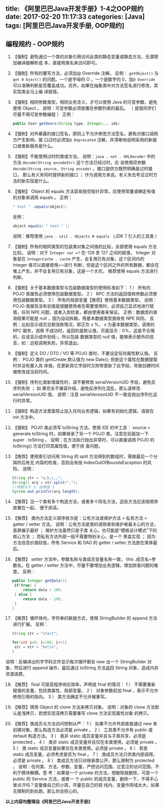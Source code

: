 title: 《阿里巴巴Java开发手册》1-4之OOP规约
date: 2017-02-20 11:17:33
categories: [Java]
tags: [阿里巴巴Java开发手册, OOP规约]
---

## 编程规约 - OOP规约

1. 【强制】避免通过一个类的对象引用访问此类的静态变量或静态方法，无谓增加编译器解析成
   本，直接用类名来访问即可。

2. 【强制】所有的覆写方法，必须加@ Override 注解。
   反例： `getObject()` 与 `get 0 bject()` 的问题。一个是字母的 O ，一个是数字的 0，加`@ Override`
   可以准确判断是否覆盖成功。另外，如果在抽象类中对方法签名进行修改，其实现类会马上编
   译报错。

3. 【强制】相同参数类型，相同业务含义，才可以使用 Java 的可变参数，避免使用 Object 。
   说明：可变参数必须放置在参数列表的最后。 （ 提倡同学们尽量不用可变参数编程 ）
   正例： 

   ``` java
   public User getUsers(String type, Integer... ids)
   ```

4. 【强制】对外暴露的接口签名，原则上不允许修改方法签名，避免对接口调用方产生影响。接
   口过时必须加`@ Deprecated` 注解，并清晰地说明采用的新接口或者新服务是什么。

5. 【强制】不能使用过时的类或方法。
   说明：`java . net . URLDecoder` 中的方法 `decode(String encodeStr)` 这个方法已经过时，应
   该使用双参数 `decode(String source, String encode)` 。接口提供方既然明确是过时接口，
   那么有义务同时提供新的接口 ； 作为调用方来说，有义务去考证过时方法的新实现是什么。

6. 【强制】 Object 的 equals 方法容易抛空指针异常，应使用常量或确定有值的对象来调用
   equals 。
   正例： 

   ``` java
   " test " .equals(object);
   ```

   反例： 

   ``` java
   object.equals( " test " );
   ```

   说明：推荐使用 `java . util . Objects # equals` （JDK 7 引入的工具类 ）

7. 【强制】所有的相同类型的包装类对象之间值的比较，全部使用 equals 方法比较。
   说明：对于 `Integer var =?` 在-128 至 127 之间的赋值， Integer 对象是在
   `IntegerCache . cache` 产生，会复用已有对象，这个区间内的 Integer 值可以直接使用==进行
   判断，但是这个区间之外的所有数据，都会在堆上产生，并不会复用已有对象，这是一个大坑，
   推荐使用 equals 方法进行判断。

8. 【强制】关于基本数据类型与包装数据类型的使用标准如下：
   1 ） 所有的 POJO 类属性必须使用包装数据类型。
   2 ） RPC 方法的返回值和参数必须使用包装数据类型。
   3 ） 所有的局部变量【推荐】使用基本数据类型。
   说明： POJO 类属性没有初值是提醒使用者在需要使用时，必须自己显式地进行赋值，任何
   NPE 问题，或者入库检查，都由使用者来保证。
   正例：数据库的查询结果可能是 null ，因为自动拆箱，用基本数据类型接收有 NPE 风险。
   反例：比如显示成交总额涨跌情况，即正负 x %， x 为基本数据类型，调用的 RPC 服务，调用
   不成功时，返回的是默认值，页面显示：0%，这是不合理的，应该显示成中划线-。所以包装
   数据类型的 null 值，能够表示额外的信息，如：远程调用失败，异常退出。

9. 【强制】定义 DO / DTO / VO 等 POJO 类时，不要设定任何属性默认值。
   反例： POJO 类的 gmtCreate 默认值为 new Date(); 但是这个属性在数据提取时并没有置入具
   体值，在更新其它字段时又附带更新了此字段，导致创建时间被修改成当前时间。

10. 【强制】序列化类新增属性时，请不要修改 serialVersionUID 字段，避免反序列失败 ； 如
   果完全不兼容升级，避免反序列化混乱，那么请修改 serialVersionUID 值。
   说明：注意 serialVersionUID 不一致会抛出序列化运行时异常。

11. 【强制】构造方法里面禁止加入任何业务逻辑，如果有初始化逻辑，请放在 init 方法中。

12. 【强制】 POJO 类必须写 toString 方法。使用 IDE 的中工具： source >  generate toString
   时，如果继承了另一个 POJO 类，注意在前面加一下 super . toString 。
   说明：在方法执行抛出异常时，可以直接调用 POJO 的 toString() 方法打印其属性值，便于排
   查问题。

13. 【推荐】使用索引访问用 String 的 split 方法得到的数组时，需做最后一个分隔符后有无
   内容的检查，否则会有抛 IndexOutOfBoundsException 的风险。
   说明：

``` java
   String str = "a,b,c,,";
   String[] ary = str.split(",");
   //预期大于 3，结果是 3
   System.out.println(ary.length);
```

14. 【推荐】当一个类有多个构造方法，或者多个同名方法，这些方法应该按顺序放置在一起，
    便于阅读。

15. 【推荐】 类内方法定义顺序依次是：公有方法或保护方法 > 私有方法 >  getter / setter
    方法。
    说明：公有方法是类的调用者和维护者最关心的方法，首屏展示最好 ； 保护方法虽然只是子类
    关心，也可能是“模板设计模式”下的核心方法 ； 而私有方法外部一般不需要特别关心，是一个
    黑盒实现 ； 因为方法信息价值较低，所有 Service 和 DAO 的 getter / setter 方法放在类体最
    后。

16. 【推荐】 setter 方法中，参数名称与类成员变量名称一致， this .成员名=参数名。在
    getter / setter 方法中，尽量不要增加业务逻辑，增加排查问题的难度。
    反例：

``` java
   public Integer getData(){
   	if(true) {
   		return data + 100;
   	} else {
   		return data - 100;
   	}
   }
```

17. 【推荐】循环体内，字符串的联接方式，使用 StringBuilder 的 append 方法进行扩展。
    反例：

``` java
   String str = "start";

   for(int i=0; i<100; i++){
   	str = str + "hello";
   }
```

   说明：反编译出的字节码文件显示每次循环都会 new 出一个 StringBuilder 对象，然后进行
   append 操作，最后通过 toString 方法返回 String 对象，造成内存资源浪费。

18. 【推荐】 final 可提高程序响应效率，声明成 final 的情况：
    1 ） 不需要重新赋值的变量，包括类属性、局部变量。
    2 ） 对象参数前加 final ，表示不允许修改引用的指向。
    3 ） 类方法确定不允许被重写。

19. 【推荐】慎用 Object 的 clone 方法来拷贝对象。
    说明：对象的 clone 方法默认是浅拷贝，若想实现深拷贝需要重写 clone 方法实现属性对象
    的拷贝。

20. 【推荐】类成员与方法访问控制从严：
    1 ） 如果不允许外部直接通过 new 来创建对象，那么构造方法必须是 private 。
    2 ） 工具类不允许有 public 或 default 构造方法。
    3 ） 类非 static 成员变量并且与子类共享，必须是 protected 。
    4 ） 类非 static 成员变量并且仅在本类使用，必须是 private 。
    5 ） 类 static 成员变量如果仅在本类使用，必须是 private 。
    6 ） 若是 static 成员变量，必须考虑是否为 final 。
    7 ） 类成员方法只供类内部调用，必须是 private 。
    8 ） 类成员方法只对继承类公开，那么限制为 protected 。
    说明：任何类、方法、参数、变量，严控访问范围。过宽泛的访问范围，不利于模块解耦。思
    考：如果是一个 private 的方法，想删除就删除，可是一个 public 的 Service 方法，或者一
    个 public 的成员变量，删除一下，不得手心冒点汗吗？变量像自己的小孩，尽量在自己的视
    线内，变量作用域太大，如果无限制的到处跑，那么你会担心的。

**以上内容均整理自《阿里巴巴Java开发手册》**